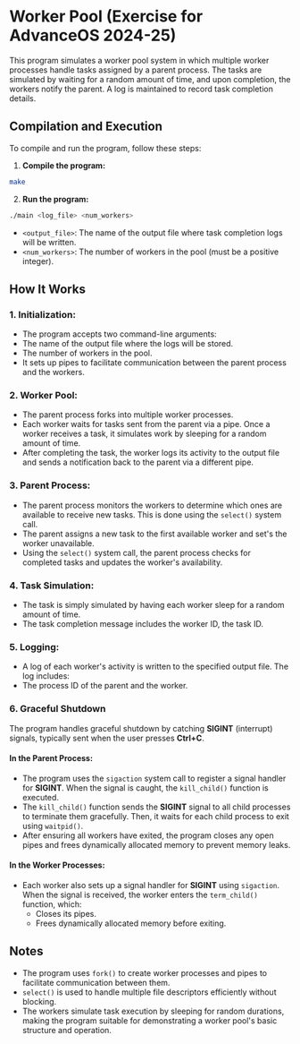 # Worker Pool (Exercise for AdvanceOS 2024-25)

This program simulates a worker pool system in which multiple worker processes handle tasks assigned by a parent process. The tasks are simulated by waiting for a random amount of time, and upon completion, the workers notify the parent. A log is maintained to record task completion details.

## Compilation and Execution

To compile and run the program, follow these steps:

1. **Compile the program:**
```bash
make
```
2. **Run the program:**
```bash
./main <log_file> <num_workers>
```
- `<output_file>`: The name of the output file where task completion logs will be written.
- `<num_workers>`: The number of workers in the pool (must be a positive integer).

## How It Works

### 1. Initialization:
- The program accepts two command-line arguments:
- The name of the output file where the logs will be stored.
- The number of workers in the pool.
- It sets up pipes to facilitate communication between the parent process and the workers.

### 2. Worker Pool:
- The parent process forks into multiple worker processes.
- Each worker waits for tasks sent from the parent via a pipe. Once a worker receives a task, it simulates work by sleeping for a random amount of time.
- After completing the task, the worker logs its activity to the output file and sends a notification back to the parent via a different pipe.

### 3. Parent Process:
- The parent process monitors the workers to determine which ones are available to receive new tasks. This is done using the `select()` system call.
- The parent assigns a new task to the first available worker and set's the worker unavailable.
- Using the `select()` system call, the parent process checks for completed tasks and updates the worker's availability.

### 4. Task Simulation:
- The task is simply simulated by having each worker sleep for a random amount of time.
- The task completion message includes the worker ID, the task ID.

### 5. Logging:
- A log of each worker's activity is written to the specified output file. The log includes:
- The process ID of the parent and the worker.

### 6. Graceful Shutdown

The program handles graceful shutdown by catching **SIGINT** (interrupt) signals, typically sent when the user presses **Ctrl+C**.

#### In the Parent Process:
- The program uses the `sigaction` system call to register a signal handler for **SIGINT**. When the signal is caught, the `kill_child()` function is executed.
- The `kill_child()` function sends the **SIGINT** signal to all child processes to terminate them gracefully. Then, it waits for each child process to exit using `waitpid()`.
- After ensuring all workers have exited, the program closes any open pipes and frees dynamically allocated memory to prevent memory leaks.

#### In the Worker Processes:
- Each worker also sets up a signal handler for **SIGINT** using `sigaction`. When the signal is received, the worker enters the `term_child()` function, which:
    - Closes its pipes.
    - Frees dynamically allocated memory before exiting.

## Notes
- The program uses `fork()` to create worker processes and pipes to facilitate communication between them.
- `select()` is used to handle multiple file descriptors efficiently without blocking.
- The workers simulate task execution by sleeping for random durations, making the program suitable for demonstrating a worker pool's basic structure and operation.
